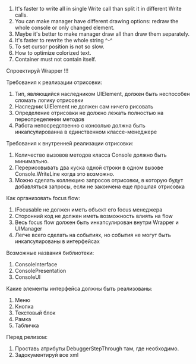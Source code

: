 ﻿1. It's faster to write all in single Write call than split it in different Write calls.
2. You can make manager have different drawing options: redraw the whole console or only changed element.
3. Maybe it's better to make manager draw all than draw them separately.
4. It's faster to rewrite the whole string ^-^
5. To set cursor position is not so slow.
6. How to optimize colorized text.
7. Container must not contain itself.

Спроектируй Wrapper !!!

Требования к реализации отрисовки:
1. Тип, являющийся наследником UIElement, должен быть неспособен сломать логику отрисовки
2. Наследник UIElement не должен сам ничего рисовать
3. Определение отрисовки не должно лежать полностью на переопределении методов 
4. Работа непосредственно с консолью должна быть инкапсулированна в единственном классе-менеджере

Требования к внутренней реализации отрисовки:
1. Количество вызовов методов класса Console должно быть минимально.
2. Перерисовывать два куска одной строки в одном вызове Console.WriteLine когда это возможно.
3. Можно сделать коллекцию запросов отрисовки, в которую будут добавляться запросы, если не закончена еще прошлая отрисовка

Как организовать focus flow:
1. IFocusable не должен иметь объект его focus менеджера
2. Сторонний код не должен иметь возможность влиять на flow
3. Весь focus flow должен быть инкапсулирован внутри Wrapper и UIManager
4. Легче всего сделать на событиях, но события не могут быть инкапсулированы в интерфейсах

Возможные названия библиотеки:
1. ConsoleInterface
2. ConsolePresentation
3. ConsoleUI

Какие элементы интерфейса должны быть реализованы:
1. Меню
2. Кнопка
3. Текстовый блок
4. Рамка
5. Табличка

Перед релизом: 
1. Проставь атрибуты DebuggerStepThrough там, где необходимо.
2. Задокументируй все xml